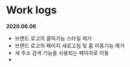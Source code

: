 # Work logs

**2020.06.06**

- 브랜드 로고의 클릭가능 스타일 제거
- 브랜드 로고의 페이지 새로고침 및 홈 이동기능 제거
- 새 주소 검색 기능을 사용되는 페이지로 이동
- 